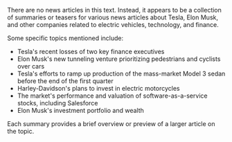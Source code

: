 There are no news articles in this text. Instead, it appears to be a collection of summaries or teasers for various news articles about Tesla, Elon Musk, and other companies related to electric vehicles, technology, and finance. 

Some specific topics mentioned include:

* Tesla's recent losses of two key finance executives
* Elon Musk's new tunneling venture prioritizing pedestrians and cyclists over cars
* Tesla's efforts to ramp up production of the mass-market Model 3 sedan before the end of the first quarter
* Harley-Davidson's plans to invest in electric motorcycles
* The market's performance and valuation of software-as-a-service stocks, including Salesforce
* Elon Musk's investment portfolio and wealth

Each summary provides a brief overview or preview of a larger article on the topic.